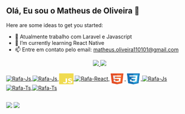 ## Olá, Eu sou o Matheus de Oliveira 👋

Here are some ideas to get you started:

- 🔭 Atualmente trabalho com Laravel e Javascript
- 🌱 I’m currently learning React Native
- 📫 Entre em contato pelo email: matheus.oliveira110101@gmail.com

<div align="center">
  <a href="https://github.com/Matheus-O-Silva">
  <img height="180em" src="https://github-readme-stats.vercel.app/api?username=matheus-o-silva&show_icons=true&theme=dark&include_all_commits=true&count_private=true"/>
  <img height="180em" src="https://github-readme-stats.vercel.app/api/top-langs/?username=matheus-o-silva&layout=compact&langs_count=7&theme=dark"/>
</div>

<div style="display: inline_block"><br>
<img align="center" alt="Rafa-Js" height="30" width="40" src="https://cdn.jsdelivr.net/gh/devicons/devicon/icons/laravel/laravel-plain-wordmark.svg">
  <img align="center" alt="Rafa-Js" height="30" width="40" src="https://cdn.jsdelivr.net/gh/devicons/devicon/icons/vuejs/vuejs-original-wordmark.svg">
<img align="center" alt="Rafa-Js" height="30" width="40" src="https://raw.githubusercontent.com/devicons/devicon/master/icons/javascript/javascript-plain.svg">
<img align="center" alt="Rafa-React" height="30" width="40" src="https://cdn.jsdelivr.net/gh/devicons/devicon/icons/git/git-original.svg">
<img align="center" alt="Rafa-HTML" height="30" width="40" src="https://raw.githubusercontent.com/devicons/devicon/master/icons/html5/html5-original.svg">
<img align="center" alt="Rafa-CSS" height="30" width="40" src="https://raw.githubusercontent.com/devicons/devicon/master/icons/css3/css3-original.svg">
<img align="center" alt="Rafa-Js" height="30" width="40" src="https://cdn.jsdelivr.net/gh/devicons/devicon/icons/mysql/mysql-original-wordmark.svg">
<img align="center" alt="Rafa-Ts" height="30" width="40" src="https://cdn.jsdelivr.net/gh/devicons/devicon/icons/docker/docker-original-wordmark.svg">
<img align="center" alt="Rafa-Ts" height="30" width="40" src="https://cdn.jsdelivr.net/gh/devicons/devicon/icons/ubuntu/ubuntu-plain-wordmark.svg">
</div>
  
##  
  
<div>  
  <a href = "mailto:matheus.oliveira110101@gmail.com"><img src="https://img.shields.io/badge/-Gmail-%23333?style=for-the-badge&logo=gmail&logoColor=white" target="_blank"></a>
  <a href="https://www.linkedin.com/in/matheus-oliveira-384082120" target="_blank"><img src="https://img.shields.io/badge/-LinkedIn-%230077B5?style=for-the-badge&logo=linkedin&logoColor=white" target="_blank"></a> 
 
</div>  
